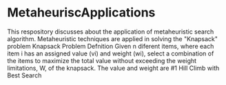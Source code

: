 # MetaheuriscApplications
This respository discusses about the application of metaheuristic search algorithm. Metaheuristic techniques are applied in solving the "Knapsack" problem
Knapsack Problem Defnition Given n diferent items, where each item i has an assigned value (vi) and weight (wi), select a combination of the items to maximize the total value without exceeding the weight limitations, W, of the knapsack.
The value and weight are 
#1 Hill Climb with Best Search
